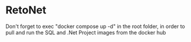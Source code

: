 # RetoNet

Don't forget to exec "docker compose up -d" in the root folder, in order to pull and run the SQL and .Net Project images from the docker hub

